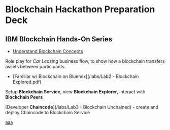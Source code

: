 # Blockchain Hackathon Preparation Deck


## IBM Blockchain Hands-On Series

* [Understand Blockchain Concepts](try-on-Bluemix/Lab1%20-%20Blockchain%20Explained.pdf) 

Role play for *Car Leasing* business flow, to show how a blockchain transfers assets between participants.

* [Familiar w/ Blockchain on Bluemix](/labs/Lab2 - Blockchain Explored.pdf) 

Setup **Blockchain Service**, view **Blockchain Explorer**, interact with **Blockchain Peers**

[Developer **Chaincode**](/labs/Lab3 - Blockchain Unchained) - create and deploy Chaincode to Blockchain Service

[aaa](https://github.com/Jonathanliu92251/Blockchain/blob/master/try-on-Bluemix/Lab1%20-%20Blockchain%20Explained.pdf)
